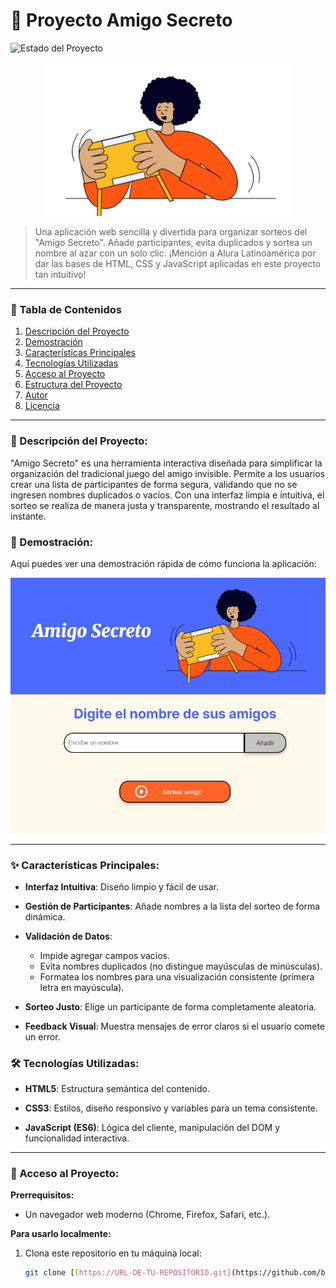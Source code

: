 # 🎲 Proyecto Amigo Secreto

![Estado del Proyecto](https://img.shields.io/badge/STATUS-FINALIZADO-green?style=for-the-badge)

<p align="center">
  <img src="assets/amigo-secreto.png" alt="Banner Amigo Secreto" width="400"/>
</p>

> Una aplicación web sencilla y divertida para organizar sorteos del "Amigo Secreto". Añade participantes, evita duplicados y sortea un nombre al azar con un solo clic.
> ¡Mención a Alura Latinoamérica por dar las bases de HTML, CSS y JavaScript aplicadas en este proyecto tan intuitivo!

---

### 📜 Tabla de Contenidos
1. [Descripción del Proyecto](#-descripción-del-proyecto)
2. [Demostración](#-demostración)
3. [Características Principales](#-características-principales)
4. [Tecnologías Utilizadas](#-tecnologías-utilizadas)
5. [Acceso al Proyecto](#-acceso-al-proyecto)
6. [Estructura del Proyecto](#-estructura-del-proyecto)
7. [Autor](#-autor)
8. [Licencia](#-licencia)

---

### 📝 Descripción del Proyecto:
"Amigo Secreto" es una herramienta interactiva diseñada para simplificar la organización del tradicional juego del amigo invisible. Permite a los usuarios crear una lista de participantes de forma segura, validando que no se ingresen nombres duplicados o vacíos. Con una interfaz limpia e intuitiva, el sorteo se realiza de manera justa y transparente, mostrando el resultado al instante.

### 🎥 Demostración:
Aquí puedes ver una demostración rápida de cómo funciona la aplicación:

![GIF Demostración](assets/demo.gif)

---

### ✨ Características Principales:
- **Interfaz Intuitiva**: Diseño limpio y fácil de usar.

- **Gestión de Participantes**: Añade nombres a la lista del sorteo de forma dinámica.

- **Validación de Datos**:
    - Impide agregar campos vacíos.
    - Evita nombres duplicados (no distingue mayúsculas de minúsculas).
    - Formatea los nombres para una visualización consistente (primera letra en mayúscula).

- **Sorteo Justo**: Elige un participante de forma completamente aleatoria.

- **Feedback Visual**: Muestra mensajes de error claros si el usuario comete un error.

### 🛠️ Tecnologías Utilizadas:
- **HTML5**: Estructura semántica del contenido.

- **CSS3**: Estilos, diseño responsivo y variables para un tema consistente.

- **JavaScript (ES6)**: Lógica del cliente, manipulación del DOM y funcionalidad interactiva.

---

### 🚀 Acceso al Proyecto:

**Prerrequisitos:**
- Un navegador web moderno (Chrome, Firefox, Safari, etc.).

**Para usarlo localmente:**
1. Clona este repositorio en tu máquina local:
   ```bash
   git clone [[https://URL-DE-TU-REPOSITORIO.git](https://github.com/bonifaci0/alura-challenge-amigo-secreto.git)]
